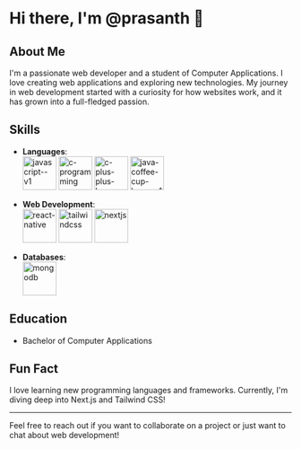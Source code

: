 # Hi there, I'm @prasanth 👋

## About Me
I'm a passionate web developer and a student of Computer Applications. I love creating web applications and exploring new technologies. My journey in web development started with a curiosity for how websites work, and it has grown into a full-fledged passion.

## Skills
- **Languages**: <br /><img width="60" height="60" src="https://img.icons8.com/color/96/javascript--v1.png" alt="javascript--v1"/> <img width="60" height="60" src="https://img.icons8.com/color/48/c-programming.png" alt="c-programming"/> <img width="60" height="60" src="https://img.icons8.com/fluency/48/c-plus-plus-logo.png" alt="c-plus-plus-logo"/> <img width="60" height="60" src="https://img.icons8.com/color/96/java-coffee-cup-logo--v1.png" alt="java-coffee-cup-logo--v1"/>
- **Web Development**: <br /> <img width="60" height="60" src="https://img.icons8.com/color/96/react-native.png" alt="react-native"/> <img width="60" height="60" src="https://img.icons8.com/color/48/tailwindcss.png" alt="tailwindcss"/> <img width="60" height="60" src="https://upload.wikimedia.org/wikipedia/commons/8/8e/Nextjs-logo.svg" alt="nextjs"/>

- **Databases**: <br /><img width="60" height="60" src="https://img.icons8.com/color/96/mongodb.png" alt="mongodb"/>

## Education
- Bachelor of Computer Applications

## Fun Fact
I love learning new programming languages and frameworks. Currently, I'm diving deep into Next.js and Tailwind CSS!

---

Feel free to reach out if you want to collaborate on a project or just want to chat about web development!


